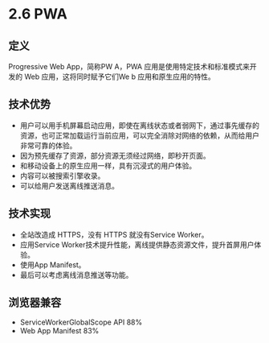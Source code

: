 # 2.6 PWA

## 定义

Progressive Web App，简称PW A，PWA 应用是使用特定技术和标准模式来开发的 Web 应用，这将同时赋予它们We b 应用和原生应用的特性。

## 技术优势

- 用户可以用手机屏幕启动应用，即使在离线状态或者弱网下，通过事先缓存的资源，也可正常加载运行当前应用，可以完全消除对网络的依赖，从而给用户非常可靠的体验。
- 因为预先缓存了资源，部分资源无须经过网络，即秒开页面。
- 和移动设备上的原生应用一样，具有沉浸式的用户体验。
- 内容可以被搜索引擎收录。
- 可以给用户发送离线推送消息。

## 技术实现

- 全站改造成 HTTPS，没有 HTTPS 就没有Service Worker。
- 应用Service Worker技术提升性能，离线提供静态资源文件，提升首屏用户体验。
- 使用App Manifest。
- 最后可以考虑离线消息推送等功能。

## 浏览器兼容

- ServiceWorkerGlobalScope API 88%
- Web App Manifest 83%
